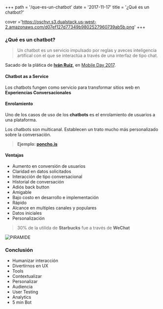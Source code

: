 +++
path =  '/que-es-un-chatbot'
date = '2017-11-17'
title =  '¿Qué es un chatbot?'

cover ='https://oschvr.s3.dualstack.us-west-2.amazonaws.com/d07ef127d77349b9802527960739ab5b.png'
+++

### ¿Qué es un chatbot?

> Un chatbot es un servicio impulsado por reglas y aveces inteligencia artifical con el que se interactúa a través de una interfaz de tipo chat.

Sacado de la plática de **[Iván Ruiz](https://www.linkedin.com/in/ivanruizs/)**, en [Mobile Day 2017](https://sg.com.mx/mobileday/agenda/).

#### Chatbot as a Service

Los chatbots fungen como servicio para transformar sitios web en **Experiencias Conversacionales**

#### Enrolamiento

Uno de los casos de uso de los **chatbots** es el enrolamiento de usuarios a una plataforma.

Los chatbots son multicanal. Establecen un trato mucho más personalizado sobre la conversación.

> **Ejemplo: [poncho.is](https://poncho.is/)**

#### Ventajas

- Aumento en conversión de usuarios
- Claridad en datos solicitados
- Interacción de tipo conversacional
- Historial de conversación
- Adiós back button
- Amigable
- Bajo costo en desarrollo e implementación
- Rápido
- Alcance en multiples canales y populares
- Datos iniciales
- Personalización

> 30% de la utilida de **Starbucks** fue a través de **WeChat**

![PIRAMIDE](https://oschvr.s3.dualstack.us-west-2.amazonaws.com/bd7c167287e64c15a50deccb33cef91f.jpg)

### Conclusión

- Humanizar interacción
- Divertirnos en UX
- Tools
- Contextualizar
- Personalizar
- Audiencia
- User Testing
- Analytics
- 5 min Bot
